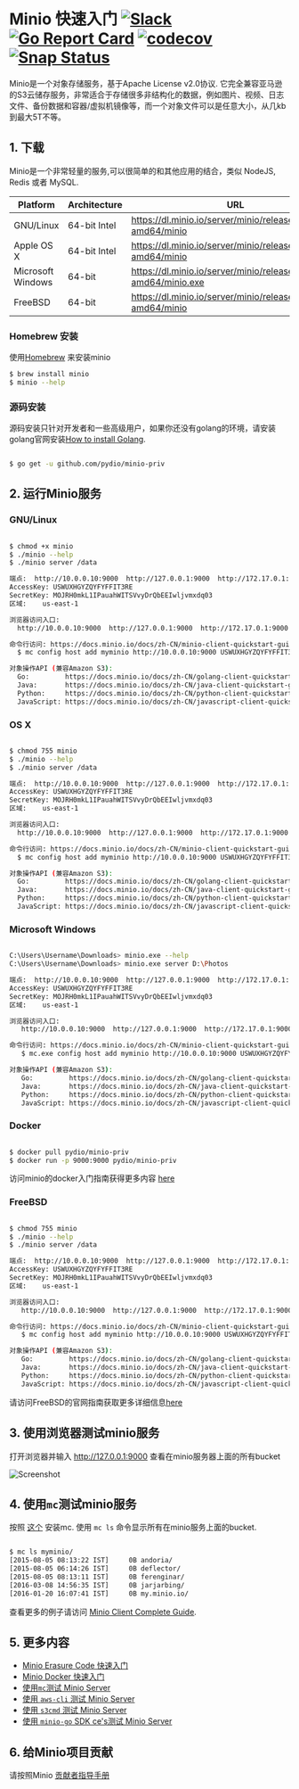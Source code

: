 # Minio 快速入门 [![Slack](https://slack.minio.io/slack?type=svg)](https://slack.minio.io) [![Go Report Card](https://goreportcard.com/badge/pydio/minio-priv)](https://goreportcard.com/report/pydio/minio-priv) [![codecov](https://codecov.io/gh/pydio/minio-priv/branch/master/graph/badge.svg)](https://codecov.io/gh/pydio/minio-priv) [![Snap Status](https://build.snapcraft.io/badge/pydio/minio-priv.svg)](https://build.snapcraft.io/user/pydio/minio-priv)

Minio是一个对象存储服务，基于Apache License v2.0协议. 它完全兼容亚马逊的S3云储存服务，非常适合于存储很多非结构化的数据，例如图片、视频、日志文件、备份数据和容器/虚拟机镜像等，而一个对象文件可以是任意大小，从几kb到最大5T不等。 

##  1. 下载

Minio是一个非常轻量的服务,可以很简单的和其他应用的结合，类似 NodeJS, Redis 或者 MySQL.

| Platform| Architecture | URL|
| ----------| -------- | ------|
|GNU/Linux|64-bit Intel|https://dl.minio.io/server/minio/release/linux-amd64/minio|
|Apple OS X|64-bit Intel|https://dl.minio.io/server/minio/release/darwin-amd64/minio|
|Microsoft Windows|64-bit|https://dl.minio.io/server/minio/release/windows-amd64/minio.exe|
|FreeBSD|64-bit|https://dl.minio.io/server/minio/release/freebsd-amd64/minio|

### Homebrew 安装

使用[Homebrew](http://brew.sh/) 来安装minio
 
```sh
$ brew install minio
$ minio --help
```

### 源码安装

源码安装只针对开发者和一些高级用户，如果你还没有golang的环境，请安装golang官网安装[How to install Golang](https://docs.minio.io/docs/zh-CN/how-to-install-golang).

```sh

$ go get -u github.com/pydio/minio-priv


```

## 2. 运行Minio服务


### GNU/Linux

 ```sh

$ chmod +x minio
$ ./minio --help
$ ./minio server /data

端点:  http://10.0.0.10:9000  http://127.0.0.1:9000  http://172.17.0.1:9000
AccessKey: USWUXHGYZQYFYFFIT3RE
SecretKey: MOJRH0mkL1IPauahWITSVvyDrQbEEIwljvmxdq03
区域:    us-east-1

浏览器访问入口:
   http://10.0.0.10:9000  http://127.0.0.1:9000  http://172.17.0.1:9000

命令行访问: https://docs.minio.io/docs/zh-CN/minio-client-quickstart-guide
   $ mc config host add myminio http://10.0.0.10:9000 USWUXHGYZQYFYFFIT3RE MOJRH0mkL1IPauahWITSVvyDrQbEEIwljvmxdq03

对象操作API (兼容Amazon S3):
   Go:         https://docs.minio.io/docs/zh-CN/golang-client-quickstart-guide
   Java:       https://docs.minio.io/docs/zh-CN/java-client-quickstart-guide
   Python:     https://docs.minio.io/docs/zh-CN/python-client-quickstart-guide
   JavaScript: https://docs.minio.io/docs/zh-CN/javascript-client-quickstart-guide

```

### OS X


 ```sh

$ chmod 755 minio
$ ./minio --help
$ ./minio server /data

端点:  http://10.0.0.10:9000  http://127.0.0.1:9000  http://172.17.0.1:9000
AccessKey: USWUXHGYZQYFYFFIT3RE
SecretKey: MOJRH0mkL1IPauahWITSVvyDrQbEEIwljvmxdq03
区域:    us-east-1

浏览器访问入口:
   http://10.0.0.10:9000  http://127.0.0.1:9000  http://172.17.0.1:9000

命令行访问: https://docs.minio.io/docs/zh-CN/minio-client-quickstart-guide
   $ mc config host add myminio http://10.0.0.10:9000 USWUXHGYZQYFYFFIT3RE MOJRH0mkL1IPauahWITSVvyDrQbEEIwljvmxdq03

对象操作API (兼容Amazon S3):
   Go:         https://docs.minio.io/docs/zh-CN/golang-client-quickstart-guide
   Java:       https://docs.minio.io/docs/zh-CN/java-client-quickstart-guide
   Python:     https://docs.minio.io/docs/zh-CN/python-client-quickstart-guide
   JavaScript: https://docs.minio.io/docs/zh-CN/javascript-client-quickstart-guide

```

### Microsoft Windows

```sh

C:\Users\Username\Downloads> minio.exe --help
C:\Users\Username\Downloads> minio.exe server D:\Photos

端点:  http://10.0.0.10:9000  http://127.0.0.1:9000  http://172.17.0.1:9000
AccessKey: USWUXHGYZQYFYFFIT3RE
SecretKey: MOJRH0mkL1IPauahWITSVvyDrQbEEIwljvmxdq03
区域:    us-east-1

浏览器访问入口:
   http://10.0.0.10:9000  http://127.0.0.1:9000  http://172.17.0.1:9000

命令行访问: https://docs.minio.io/docs/zh-CN/minio-client-quickstart-guide
   $ mc.exe config host add myminio http://10.0.0.10:9000 USWUXHGYZQYFYFFIT3RE MOJRH0mkL1IPauahWITSVvyDrQbEEIwljvmxdq03

对象操作API (兼容Amazon S3):
   Go:         https://docs.minio.io/docs/zh-CN/golang-client-quickstart-guide
   Java:       https://docs.minio.io/docs/zh-CN/java-client-quickstart-guide
   Python:     https://docs.minio.io/docs/zh-CN/python-client-quickstart-guide
   JavaScript: https://docs.minio.io/docs/zh-CN/javascript-client-quickstart-guide


```

### Docker

```sh

$ docker pull pydio/minio-priv
$ docker run -p 9000:9000 pydio/minio-priv

```
访问minio的docker入门指南获得更多内容 [here](https://docs.minio.io/docs/zh-CN/minio-docker-quickstart-guide)

### FreeBSD

```sh

$ chmod 755 minio
$ ./minio --help
$ ./minio server /data

端点:  http://10.0.0.10:9000  http://127.0.0.1:9000  http://172.17.0.1:9000
AccessKey: USWUXHGYZQYFYFFIT3RE
SecretKey: MOJRH0mkL1IPauahWITSVvyDrQbEEIwljvmxdq03
区域:    us-east-1

浏览器访问入口:
   http://10.0.0.10:9000  http://127.0.0.1:9000  http://172.17.0.1:9000

命令行访问: https://docs.minio.io/docs/zh-CN/minio-client-quickstart-guide
   $ mc config host add myminio http://10.0.0.10:9000 USWUXHGYZQYFYFFIT3RE MOJRH0mkL1IPauahWITSVvyDrQbEEIwljvmxdq03

对象操作API (兼容Amazon S3):
   Go:         https://docs.minio.io/docs/zh-CN/golang-client-quickstart-guide
   Java:       https://docs.minio.io/docs/zh-CN/java-client-quickstart-guide
   Python:     https://docs.minio.io/docs/zh-CN/python-client-quickstart-guide
   JavaScript: https://docs.minio.io/docs/zh-CN/javascript-client-quickstart-guide


```
请访问FreeBSD的官网指南获取更多详细信息[here](https://www.freebsd.org/doc/handbook/zfs-quickstart.html)

## 3. 使用浏览器测试minio服务

打开浏览器并输入 http://127.0.0.1:9000 查看在minio服务器上面的所有bucket

![Screenshot](https://github.com/pydio/minio-priv/blob/master/docs/screenshots/minio-browser.jpg?raw=true)


## 4. 使用`mc`测试minio服务


按照 [这个](https://docs.minio.io/docs/minio-client-quickstart-guide) 安装mc. 使用 `mc ls` 命令显示所有在minio服务上面的bucket.

```sh

$ mc ls myminio/
[2015-08-05 08:13:22 IST]     0B andoria/
[2015-08-05 06:14:26 IST]     0B deflector/
[2015-08-05 08:13:11 IST]     0B ferenginar/
[2016-03-08 14:56:35 IST]     0B jarjarbing/
[2016-01-20 16:07:41 IST]     0B my.minio.io/

```

查看更多的例子请访问 [Minio Client Complete Guide](https://docs.minio.io/docs/zh-CN/minio-client-complete-guide).


## 5. 更多内容

- [Minio Erasure Code 快速入门](https://docs.minio.io/docs/zh-CN/minio-erasure-code-quickstart-guide)
- [Minio Docker 快速入门](https://docs.minio.io/docs/zh-CN/minio-docker-quickstart-guide)
- [使用`mc`测试 Minio Server](https://docs.minio.io/docs/zh-CN/minio-client-quickstart-guide)
- [使用 `aws-cli` 测试 Minio Server](https://docs.minio.io/docs/zh-CN/aws-cli-with-minio)
- [使用 `s3cmd` 测试 Minio Server](https://docs.minio.io/docs/zh-CN/s3cmd-with-minio)
- [使用 `minio-go` SDK ce's测试 Minio Server](https://docs.minio.io/docs/zh-CN/golang-client-quickstart-guide)


## 6. 给Minio项目贡献
请按照Minio [贡献者指导手册](https://github.com/pydio/minio-priv/blob/master/CONTRIBUTING.md)
